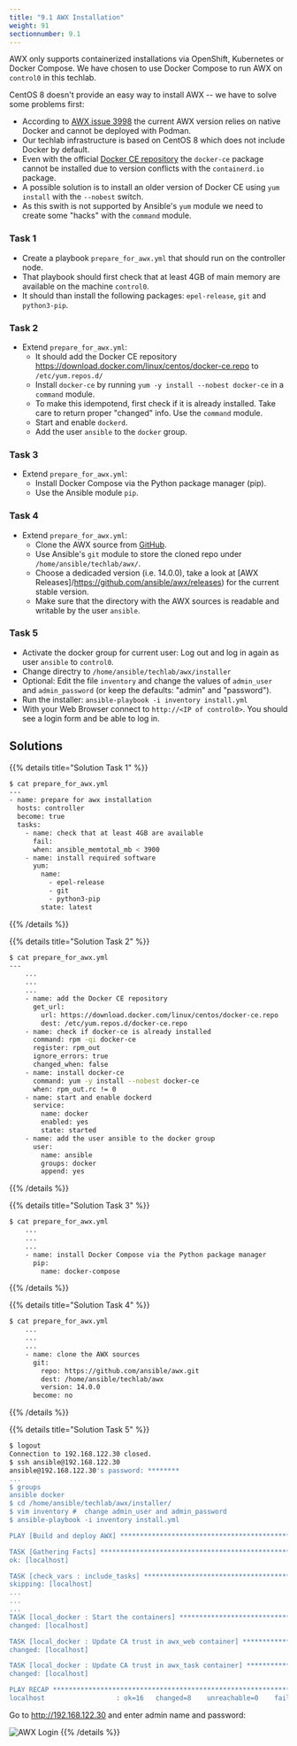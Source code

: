 ```yaml
---
title: "9.1 AWX Installation"
weight: 91
sectionnumber: 9.1
---
```


AWX only supports containerized installations via OpenShift, Kubernetes or Docker Compose. We have chosen to use Docker Compose to run AWX on `control0` in this techlab.

CentOS 8 doesn't provide an easy way to install AWX -- we have to solve some problems first:

* According to [AWX issue 3998](https://github.com/ansible/awx/issues/3998) the current  AWX version relies on native Docker and cannot be deployed with Podman.
* Our techlab infrastructure is based on CentOS 8 which does not include Docker by default.
* Even with the official [Docker CE repository](https://download.docker.com/linux/centos/docker-ce.repo) the `docker-ce` package cannot be installed due to version conflicts with the `containerd.io` package.
* A possible solution is to install an older version of Docker CE using `yum install` with the `--nobest` switch.
* As this swith is not supported by Ansible's `yum` module we need to create some "hacks" with the `command` module.

### Task 1

* Create a playbook `prepare_for_awx.yml` that should run on the controller node.
* That playbook should first check that at least 4GB of main memory are available on the machine `control0`.
* It should than install the following packages: `epel-release`,  `git` and  `python3-pip`.

### Task 2

* Extend `prepare_for_awx.yml`:
  * It should add the Docker CE repository https://download.docker.com/linux/centos/docker-ce.repo to `/etc/yum.repos.d/`
  * Install `docker-ce` by running `yum -y install --nobest docker-ce` in a `command` module.
  * To make this idempotend, first check if it is already installed. Take care to return proper "changed" info. Use the `command` module.
  * Start and enable `dockerd`.
  * Add the user `ansible` to the `docker` group.

### Task 3

* Extend `prepare_for_awx.yml`:
  * Install Docker Compose via the Python package manager (pip).
  * Use the  Ansible module `pip`.

### Task 4

* Extend `prepare_for_awx.yml`:
  * Clone the AWX source from [GitHub](https://github.com/ansible/awx.git).
  * Use Ansible's `git` module to store the cloned repo under `/home/ansible/techlab/awx/`.
  * Choose a dedicaded version (i.e. 14.0.0), take a look at [AWX Releases]/https://github.com/ansible/awx/releases) for the current stable version.
  * Make sure that the directory with the AWX sources is readable and writable by the user `ansible`.

### Task 5

* Activate the docker group for current user: Log out and log in again as user `ansible` to `control0`.
* Change directry to `/home/ansible/techlab/awx/installer`
* Optional: Edit the file `inventory` and change the values of `admin_user` and `admin_password` (or keep the defaults: "admin" and "password").
* Run the installer: `ansible-playbook -i inventory install.yml`
* With your Web Browser connect to `http://<IP of control0>`. You should see a login form and be able to log in.

## Solutions

{{% details title="Solution Task 1" %}}
```bash
$ cat prepare_for_awx.yml
---
- name: prepare for awx installation
  hosts: controller
  become: true
  tasks:
    - name: check that at least 4GB are available
      fail:
      when: ansible_memtotal_mb < 3900
    - name: install required software
      yum:
        name:
          - epel-release
          - git
          - python3-pip
        state: latest
```
{{% /details %}}

{{% details title="Solution Task 2" %}}
```bash
$ cat prepare_for_awx.yml
---
    ...
    ...
    ...
    - name: add the Docker CE repository
      get_url:
        url: https://download.docker.com/linux/centos/docker-ce.repo
        dest: /etc/yum.repos.d/docker-ce.repo
    - name: check if docker-ce is already installed
      command: rpm -qi docker-ce
      register: rpm_out
      ignore_errors: true
      changed_when: false
    - name: install docker-ce
      command: yum -y install --nobest docker-ce
      when: rpm_out.rc != 0
    - name: start and enable dockerd
      service:
        name: docker
        enabled: yes
        state: started
    - name: add the user ansible to the docker group
      user:
        name: ansible
        groups: docker
        append: yes
```
{{% /details %}}

{{% details title="Solution Task 3" %}}
```bash
$ cat prepare_for_awx.yml
    ...
    ...
    ...
    - name: install Docker Compose via the Python package manager
      pip:
        name: docker-compose
```
{{% /details %}}

{{% details title="Solution Task 4" %}}
```bash
$ cat prepare_for_awx.yml
    ...
    ...
    ...
    - name: clone the AWX sources
      git:
        repo: https://github.com/ansible/awx.git
        dest: /home/ansible/techlab/awx
        version: 14.0.0
      become: no
```
{{% /details %}}


{{% details title="Solution Task 5" %}}
```bash
$ logout 
Connection to 192.168.122.30 closed.
$ ssh ansible@192.168.122.30
ansible@192.168.122.30's password: ********
...
$ groups
ansible docker
$ cd /home/ansible/techlab/awx/installer/
$ vim inventory #  change admin_user and admin_password
$ ansible-playbook -i inventory install.yml

PLAY [Build and deploy AWX] ******************************************************************************************************************************************************************

TASK [Gathering Facts] ***********************************************************************************************************************************************************************
ok: [localhost]

TASK [check_vars : include_tasks] ************************************************************************************************************************************************************
skipping: [localhost]
...
...
...
TASK [local_docker : Start the containers] ***************************************************************************************************************************************************
changed: [localhost]

TASK [local_docker : Update CA trust in awx_web container] ***********************************************************************************************************************************
changed: [localhost]

TASK [local_docker : Update CA trust in awx_task container] **********************************************************************************************************************************
changed: [localhost]

PLAY RECAP ***********************************************************************************************************************************************************************************
localhost                  : ok=16   changed=8    unreachable=0    failed=0    skipped=86   rescued=0    ignored=0   
```

Go to http://192.168.122.30 and enter admin name and password:

![AWX Login](awx001.png)
{{% /details %}}
